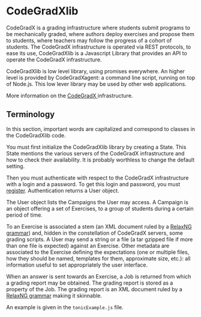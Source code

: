# CodeGradXlib

CodeGradX is a grading infrastructure where students submit programs
to be mechanically graded, where authors deploy exercises and propose
them to students, where teachers may follow the progress of a cohort
of students. The CodeGradX infrastructure is operated via REST
protocols, to ease its use, CodeGradXlib is a Javascript Library that
provides an API to operate the CodeGradX infrastructure.

CodeGradXlib is low level library, using promises everywhere. An
higher level is provided by CodeGradXagent: a command line script,
running on top of Node.js. This low lever library may be used by other
web applications.

More information on the [CodeGradX
](http://paracamplus.com/spip/spip.php?rubrique2) infrastructure.

## Terminology

In this section, important words are capitalized and correspond to
classes in the CodeGradXlib code.

You must first initialize the CodeGradXlib library by creating a
State. This State mentions the various servers of the CodeGradX
infrastructure and how to check their availability. It is probably
worthless to change the default setting.

Then you must authenticate with respect to the CodeGradX
infrastructure with a login and a password. To get this login and
password, you must [register](http://codegradx.org/register).
Authentication returns a User object.

The User object lists the Campaigns the User may access. A Campaign is
an object offering a set of Exercises, to a group of students during a
certain period of time.

To an Exercise is associated a stem (an XML document ruled by a
[RelaxNG grammar](http://paracamplus.com/CodeGradX/Resources/fw4exRngDoc.pdf))
and, hidden in the constellation of CodeGradX servers, some grading
scripts. A User may send a string or a file (a tar gzipped file if
more than one file is expected) against an Exercise. Other metadata
are associated to the Exercise defining the expectations (one or
multiple files, how they should be named, templates for them,
approximate size, etc.): all information useful to set appropriately
the user interface.

When an answer is sent towards an Exercise, a Job is returned from
which a grading report may be obtained. The grading report is stored
as a property of the Job. The grading report is an XML document ruled
by a [RelaxNG
grammar](http://paracamplus.com/CodeGradX/Resources/fw4exRngDoc.pdf)
making it skinnable. 

An example is given in the `tonicExample.js` file.

